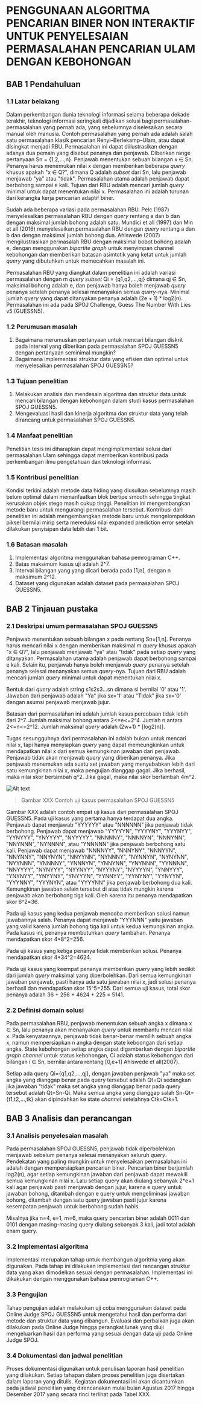 <!-- # PENYELESAIAN PERMASALAHAN ULAM PADA PERMASALAHAN SPOJ TANTANGAN 17820 GUESS THE NUMBER WITH LIES V5 -->
# PENGGUNAAN ALGORITMA PENCARIAN BINER NON INTERAKTIF UNTUK PENYELESAIAN PERMASALAHAN PENCARIAN ULAM DENGAN KEBOHONGAN

## BAB 1 Pendahuluan

### 1.1 Latar belakang

Dalam perkembangan dunia teknologi informasi selama beberapa dekade terakhir, teknologi informasi seringkali dijadikan solusi bagi permasalahan-permasalahan yang pernah ada, yang sebelumnya diselesaikan secara manual oleh manusia. Contoh permasalahan yang pernah ada adalah salah satu permasalahan klasik pencarian Rényi–Berlekamp–Ulam, atau dapat disingkat menjadi RBU. Permasalahan ini dapat diilustrasikan dengan adanya dua pemain yang disebut penanya dan penjawab. Diberikan range pertanyaan Sn = {1,2,...,n}. Penjawab menentukan sebuah bilangan x ∈ Sn. Penanya harus menemukan nilai x dengan memberikan beberapa _query_ khusus apakah "x ∈ Q?", dimana Q adalah _subset_ dari Sn, lalu penjawab menjawab "ya" atau "tidak". Permasalahan utama adalah penjawab dapat berbohong sampai e kali. Tujuan dari RBU adalah mencari jumlah _query_ minimal untuk dapat menentukan nilai x. Permasalahan ini adalah turunan dari kerangka kerja pencarian adaptif biner.

Sudah ada beberapa variasi pada permasalahan RBU. Pelc (1987) menyelesaikan permasalahan RBU dengan _query_ rentang a dan b dan dengan maksimal jumlah bohong adalah satu. Mundici et all (1997) dan Min et all (2016) menyelesaikan permasalahan RBU dengan _query_ rentang a dan b dan dengan maksimal jumlah bohong dua. Ahlswede (2007) mengilustrasikan permasalah RBU dengan maksimal bobot bohong adalah e, dengan menggunakan _bipartite graph_ untuk menyimpan channel kebohongan dan memberikan batasan asimtotik yang ketat untuk jumlah _query_ yang dibutuhkan untuk memecahkan masalah ini.

Permasalahan RBU yang diangkat dalam penelitian ini adalah variasi permasalahan dengan m _query_ _subset_ Qi = {q1,q2,...,qj} dimana qj ∈ Sn, maksimal bohong adalah e, dan penjawab hanya boleh menjawab _query_ penanya setelah penanya selesai menanyakan semua _query_-nya. Minimal jumlah _query_ yang dapat ditanyakan penanya adalah (2e + 1) * log2(n). Permasalahan ini ada pada SPOJ Challenge, Guess The Number With Lies v5 (GUESSN5).

### 1.2 Perumusan masalah

1. Bagaimana merumuskan pertanyaan untuk mencari bilangan diskrit pada interval yang diberikan pada permasalahan SPOJ GUESSN5 dengan pertanyaan seminimal mungkin?
2. Bagaimana implementasi struktur data yang efisien dan optimal untuk menyelesaikan permasalahan SPOJ GUESSN5?

### 1.3 Tujuan penelitian

1. Melakukan analisis dan mendesain algoritma dan struktur data untuk mencari bilangan dengan kebohongan dalam studi kasus permasalahan SPOJ GUESSN5.
2. Mengevaluasi hasil dan kinerja algoritma dan struktur data yang telah dirancang untuk permasalahan SPOJ GUESSN5.

### 1.4 Manfaat penelitian

Penelitian tesis ini diharapkan dapat mengimplementasi solusi dari permasalahan Ulam sehingga dapat memberikan kontribusi pada perkembangan ilmu pengetahuan dan teknologi informasi.

### 1.5 Kontribusi penelitian

Kondisi terkini adalah metode data hiding yang diusulkan sebelumnya masih belum optimal dalam memanfaatkan blok bertipe smooth sehingga tingkat kerusakan objek stego masih cukup tinggi. Penelitian ini mengembangkan metode baru untuk mengurangi permasalahan tersebut. Kontribusi dari penelitian ini adalah mengembangkan metode baru untuk mengelompokkan piksel bernilai mirip serta mereduksi nilai expanded prediction error setelah dilakukan penyisipan data lebih dari 1 bit.

### 1.6 Batasan masalah

1. Implementasi algoritma menggunakan bahasa pemrograman C++.
2. Batas maksimum kasus uji adalah 2^7.
3. Interval bilangan yang yang dicari berada pada [1,n], dengan n maksimum 2^12.
4. Dataset yang digunakan adalah dataset pada permasalahan SPOJ GUESSN5.

## BAB 2 Tinjauan pustaka

### 2.1 Deskripsi umum permasalahan SPOJ GUESSN5

Penjawab menentukan sebuah bilangan x pada rentang Sn=[1,n]. Penanya harus mencari nilai x dengan memberikan maksimal m _query_ khusus apakah "x ∈ Q?", lalu penjawab menjawab "ya" atau "tidak" pada setiap _query_ yang ditanyakan. Permasalahan utama adalah penjawab dapat berbohong sampai e kali. Selain itu, penjawab hanya boleh menjawab _query_ penanya setelah penanya selesai menanyakan semua _query_-nya. Tujuan dari RBU adalah mencari jumlah _query_ minimal untuk dapat menentukan nilai x.

Bentuk dari _query_ adalah string s1s2s3...sn dimana si bernilai '0' atau '1'. Jawaban dari penjawab adalah "Ya" jika sx='1' atau "Tidak" jika sx='0' dengan asumsi penjawab menjawab jujur.

Batasan dari permasalahan ini adalah jumlah kasus percobaan tidak lebih dari 2^7. Jumlah maksimal bohong antara 2<=e<=2^4. Jumlah n antara 2<=n<=2^12. Jumlah maksimal _query_ adalah (2w+1) * [log2(n)].

Tugas sesungguhnya dari permasalahan ini adalah bukan untuk mencari nilai x, tapi hanya menyiapkan _query_ yang dapat memeungkinkan untuk mendapatkan nilai x dari semua kemungkinan jawaban dari penjawab. Penjawab tidak akan menjawab _query_ yang diberikan penanya. Jika penjawab menemukan ada suatu set jawaban yang menyebabkan lebih dari satu kemungkinan nilai x, maka pengujian dianggap gagal. Jika berhasil, maka nilai skor bertambah q^2. Jika gagal, maka nilai skor bertambah 4m^2.

![Alt text](example.png "Example")
> Gambar XXX Contoh uji kasus permasalahan SPOJ GUESSN5

Gambar XXX adalah contoh empat uji kasus dari permasalahan SPOJ GUESSN5. Pada uji kasus yang pertama hanya terdapat dua angka. Penjawab dapat menjawab "YYYYYY" atau "NNNNNN" jika penjawab tidak berbohong. Penjawab dapat menjawab "YYYYYN", "YYYYNY", "YYYNYY", "YYNYYY", "YNYYYY", "NYYYYY", "NNNNNY", "NNNNYN", "NNNYNN", "NNYNNN", "NYNNNN", atau "YNNNNN" jika penjawab berbohong satu kali. Penjawab dapat menjawab "NNNNYY", "NNNYNY", "NNNYYN", "NNYNNY", "NNYNYN", "NNYYNN", "NYNNNY", "NYNNYN", "NYNYNN", "NYYNNN", "YNNNNY", "YNNNYN", "YNNYNN", "YNYNNN", "YYNNNN", "NNYYYY", "NYNYYY", "NYYNYY", "NYYYNY", "NYYYYN", "YNNYYY", "YNYNYY", "YNYYNY", "YNYYYN", "YYNNYY", "YYNYNY", "YYNYYN", "YYYNNY", "YYYNYN", atau "YYYYNN" jika penjawab berbohong dua kali. Kemungkinan jawaban selain tersebut di atas tidak mungkin karena penjawab akan berbohong tiga kali. Oleh karena itu penanya mendapatkan skor 6^2=36.

Pada uji kasus yang kedua penjawab mencoba memberikan solusi namun jawabannya salah. Penanya dapat menjawab "YYYNNN" yaitu jawaban yang valid karena jumlah bohong tiga kali untuk kedua kemungkinan angka. Pada kasus ini, penanya membutuhkan _query_ tambahan. Penanya mendapatkan skor 4*8^2=256.

Pada uji kasus yang ketiga penanya tidak memberikan solusi. Penanya mendapatkan skor 4*34^2=4624.

Pada uji kasus yang keempat penanya memberikan _query_ yang lebih sedikit dari jumlah _query_ maksimal yang diperbolehkan. Dari semua kemungkinan jawaban penjawab, pasti hanya ada satu jawaban nilai x, jadi solusi penanya berhasil dan mendapatkan skor 15^5=255. Dari semua uji kasus, total skor penanya adalah 36 + 256 + 4624 + 225 = 5141.

### 2.2 Definisi domain solusi

Pada permasalahan RBU, penjawab menentukan sebuah angka x dimana x ∈ Sn, lalu penanya akan menanyakan _query_ untuk membantu mencari nilai x. Pada kenyataannya, penjawab tidak benar-benar memilih sebuah angka x, namun mempersiapkan n angka dengan state keboongan dari setiap angka. State kebohongan setiap angka dapat digambarkan dengan _bipartite graph channel_ untuk status kebohongan, Ci adalah status kebohongan dari bilangan i ∈ Sn, bernilai antara rentang [0,e+1] Ahlswede et all(2007).

Setiap ada query Qi={q1,q2,...,qj}, dengan jawaban penjawab "ya" maka set angka yang dianggap benar pada query tersebut adalah Qt=Qi sedangkan jika jawaban "tidak" maka set angka yang dianggap benar pada query tersebut adalah Qt=Sn-Qi. Maka semua angka yang dianggap salah Sn-Qt={t1,t2,...,tk} akan dipindahkan ke state _channel_ setelahnya Ctk=Ctk+1.

<!-- ### 2.3 Analisis penyelesaian masalah -->

## BAB 3 Analisis dan perancangan

### 3.1 Analisis penyelesaian masalah

Pada permasalahan SPOJ GUESSN5, penjawab tidak diperbolehkan menjawab sebelum penanya selesai menanyakan seluruh _query_. Pendekatan yang paling mungkin untuk menyelesaikan permasalahan ini adalah dengan mempersiapkan pencarian biner. Pencarian biner berjumlah log2(n), agar setiap kemungkinan jawaban dari penjawab dapat mewakili semua kemungkinan nilai x. Lalu setiap query akan diulang sebanyak 2*e+1 kali agar penjawab pasti menjawab dengan jujur, karena e query untuk jawaban bohong, ditambah dengan e query untuk mengeliminasi jawaban bohong, ditambah dengan satu query jawaban pasti jujur karena kesempatan penjawab untuk berbohong sudah habis.

Misalnya jika n=4, e=1, m=6, maka query pencarian biner adalah 0011 dan 0101 dengan masing-masing query diulang sebanyak 3 kali, jadi total adalah enam query.

### 3.2 Implementasi algoritma

Implementasi merupakan tahap untuk membangun algoritma yang akan digunakan. Pada tahap ini dilakukan implementasi dari rancangan struktur data yang akan dimodelkan sesuai dengan permasalahan. Implementasi ini dikakukan dengan menggunakan bahasa pemrograman C++.

### 3.3 Pengujian

Tahap pengujian adalah melakukan uji coba menggunakan dataset pada Online Judge SPOJ GUESSN5 untuk mengetahui hasil dan performa dari metode dan struktur data yang dibangun. Evaluasi dan perbaikan juga akan dilakukan pada Online Judge hingga perangkat lunak yang diuji mengeluarkan hasil dan performa yang sesuai dengan data uji pada Online Judge SPOJ.

### 3.4 Dokumentasi dan jadwal penelitian

Proses dokumentasi digunakan untuk penulisan laporan hasil penelitian yang dilakukan. Setiap tahapan dalam proses penelitian juga disertakan dalam laporan yang ditulis. Kegiatan dokumentasi ini akan dicantumkan pada jadwal penelitian yang direncanakan mulai bulan Agustus 2017 hingga Desember 2017 yang secara rinci terlihat pada Tabel XXX.